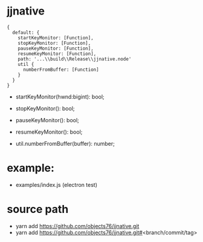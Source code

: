# jjnative

```
{
  default: {
    startKeyMonitor: [Function],
    stopKeyMonitor: [Function],
    pauseKeyMonitor: [Function],
    resumeKeyMonitor: [Function],
    path: '...\\build\\Release\\jjnative.node'
    util {
      numberFromBuffer: [Function]
    }
  }
}

```

- startKeyMonitor(hwnd:bigint): bool;
- stopKeyMonitor(): bool;
- pauseKeyMonitor(): bool;
- resumeKeyMonitor(): bool;

- util.numberFromBuffer(buffer): number;

# example:

- examples/index.js (electron test)

# source path

- yarn add https://github.com/objects76/jjnative.git
- yarn add https://github.com/objects76/jjnative.git#<branch/commit/tag>
